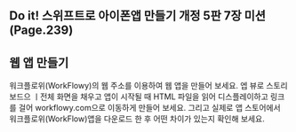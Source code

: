 ## Do it! 스위프트로 아이폰앱 만들기 개정 5판 7장 미션 (Page.239)
## 웹 앱 만들기
워크플로위(WorkFlowy)의 웹 주소를 이용하여 웹 앱을 만들어 보세요.
엡 뷰로 스토리보드으 ㅣ전체 화면을 채우고 앱이 시작될 때 HTML 파일을 읽어 디스플레이하고 링크를 걸어 workflowy.com으로 이동하게 만들어 보세요. 그리고 실제로 앱 스토어에서 워크플로위(WorkFlow)앱을 다운로드 한 후 어떤 차이가 있는지 확인해 보세요.